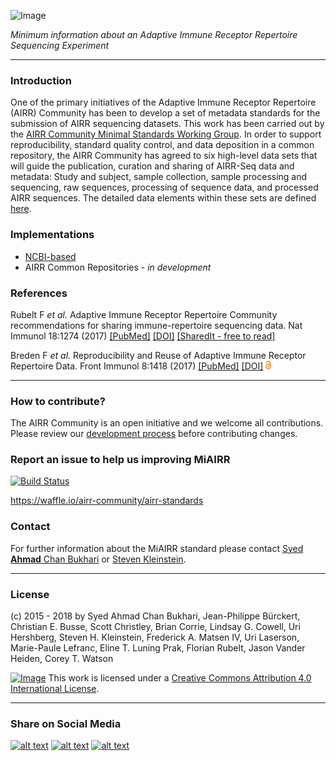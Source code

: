 ![Image](https://github.com/airr-community/airr-standards/raw/master/images/miairr_logo.png)

_Minimum information about an Adaptive Immune Receptor Repertoire Sequencing Experiment_

***

### Introduction
One of the primary initiatives of the Adaptive Immune Receptor Repertoire (AIRR) Community has been to develop a set of
metadata standards for the submission of AIRR sequencing datasets. This work has been carried out by the [AIRR Community
Minimal Standards Working Group](http://airr.irmacs.sfu.ca/working_groups/minimal_standards). In order to support
reproducibility, standard quality control, and data deposition in a common repository, the AIRR Community has agreed to
six high-level data sets that will guide the publication, curation and sharing of AIRR-Seq data and metadata: Study and
subject, sample collection, sample processing and sequencing, raw sequences, processing of sequence data, and processed
AIRR sequences. The detailed data elements within these sets are defined
[here](https://github.com/airr-community/airr-standards/blob/master/AIRR_Minimal_Standard_Data_Elements.tsv).

### Implementations

- [NCBI-based](http://docs.airr-community.org/en/latest/miairr/miairr_ncbi_overview.html)
- AIRR Common Repositories - _in development_

### References

Rubelt F _et al._
Adaptive Immune Receptor Repertoire Community recommendations for sharing immune-repertoire sequencing data.
Nat Immunol 18:1274 (2017)
[[PubMed]](https://www.ncbi.nlm.nih.gov/pubmed/29144493) [[DOI]](https://doi.org/10.1038/ni.3873) [[SharedIt - free to read]](https://rdcu.be/E7sS)

Breden F _et al._
Reproducibility and Reuse of Adaptive Immune Receptor Repertoire Data.
Front Immunol 8:1418 (2017)
[[PubMed]](https://www.ncbi.nlm.nih.gov/pubmed/29163494) [[DOI]](https://doi.org/10.3389/fimmu.2017.01418) <img src="https://github.com/airr-community/airr-standards/raw/master/images/logo_OA_9x14.png"  title="Open Access"/>

<!---
The following link could give a false impression on contribution to the MiAIRR standard, therefore please keep it
commented out until the actual MiAIRR publication it out and can be referenced too.
[![DOI](https://zenodo.org/badge/104967269.svg)](https://zenodo.org/badge/latestdoi/104967269)
-->

***
### How to contribute?

The AIRR Community is an open initiative and we welcome all contributions. Please review our
[development process](https://github.com/airr-community/airr-standards/tree/master/CONTRIBUTING.md)
before contributing changes.

### Report an issue to help us improving MiAIRR

[![Build Status](https://travis-ci.org/airr-community/airr-standards.svg?branch=master)](https://travis-ci.org/airr-community/airr-standards)

https://waffle.io/airr-community/airr-standards

### Contact

For further information about the MiAIRR standard please contact
[Syed **Ahmad** Chan Bukhari](mailto:ahmad.chan@yale.edu?subject=MiAIRR%20Standard) or
[Steven Kleinstein](mailto:steven.kleinstein@yale.edu?subject=MiAIRR%20Standard).

***
### License

(c) 2015 - 2018 by Syed Ahmad Chan Bukhari, Jean-Philippe Bürckert, Christian E. Busse,
Scott Christley, Brian Corrie, Lindsay G. Cowell, Uri Hershberg, Steven H. Kleinstein,
Frederick A. Matsen IV, Uri Laserson, Marie-Paule Lefranc, Eline T. Luning Prak, Florian Rubelt,
Jason Vander Heiden, Corey T. Watson

[![Image](https://i.creativecommons.org/l/by/4.0/80x15.png)](http://creativecommons.org/licenses/by/4.0/)
This work is licensed under a [Creative Commons Attribution 4.0 International License](http://creativecommons.org/licenses/by/4.0/).

***
### Share on Social Media

[![alt text][1.1]][1]
[![alt text][2.1]][2]
[![alt text][3.1]][3]

[1.1]: http://i.imgur.com/tXSoThF.png (twitter icon with padding)
[2.1]: http://i.imgur.com/P3YfQoD.png (facebook icon with padding)
[3.1]: http://i.imgur.com/yCsTjba.png (google plus icon with padding)

[1]: https://twitter.com/share?url=https://github.com/airr-community/airr-standards
[2]: https://www.facebook.com/sharer/sharer.php?u=https://github.com/airr-community/airr-standards
[3]: https://plus.google.com/share?url=https://github.com/airr-community/airr-standards
